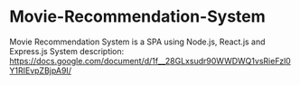 # Movie-Recommendation-System
Movie Recommendation System is a SPA using Node.js, React.js and Express.js
System description: https://docs.google.com/document/d/1f__28GLxsudr90WWDWQ1vsRieFzl0Y1RIEvpZBjpA9I/
